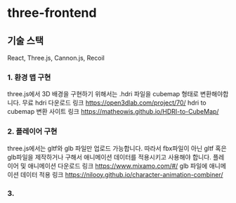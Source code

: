 # three-frontend

## 기술 스택 
React, Three.js, Cannon.js, Recoil

### 1. 환경 맵 구현
three.js에서 3D 배경을 구현하기 위해서는 .hdri 파일을 cubemap 형태로 변환해야합니다.
무료 hdri 다운로드 링크 https://open3dlab.com/project/70/
hdri to cubemap 변환 사이트 링크 https://matheowis.github.io/HDRI-to-CubeMap/

### 2. 플레이어 구현
three.js에서는 gltf와 glb 파일만 업로드 가능합니다.
따라서 fbx파일이 아닌 gltf 혹은 glb파일을 제작하거나 구해서 애니메이션 데이터를 적용시키고 사용해야 합니다.
플레이어 및 애니메이션 다운로드 링크 https://www.mixamo.com/#/
glb 파일에 애니메이션 데이터 적용 링크 https://nilooy.github.io/character-animation-combiner/

### 3. 


